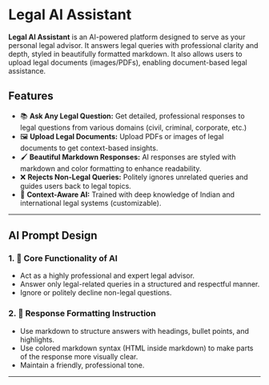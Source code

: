 #  Legal AI Assistant

**Legal AI Assistant** is an AI-powered platform designed to serve as your personal legal advisor. It answers legal queries with professional clarity and depth, styled in beautifully formatted markdown. It also allows users to upload legal documents (images/PDFs), enabling document-based legal assistance.

##  Features

- 📚 **Ask Any Legal Question:** Get detailed, professional responses to legal questions from various domains (civil, criminal, corporate, etc.)
- 🖼️ **Upload Legal Documents:** Upload PDFs or images of legal documents to get context-based insights.
- 🖌️ **Beautiful Markdown Responses:** AI responses are styled with markdown and color formatting to enhance readability.
- ❌ **Rejects Non-Legal Queries:** Politely ignores unrelated queries and guides users back to legal topics.
- 🧠 **Context-Aware AI:** Trained with deep knowledge of Indian and international legal systems (customizable).

---

## AI Prompt Design

### 1. 🧩 Core Functionality of AI

- Act as a highly professional and expert legal advisor.
- Answer only legal-related queries in a structured and respectful manner.
- Ignore or politely decline non-legal questions.

### 2. 🎨 Response Formatting Instruction

- Use markdown to structure answers with headings, bullet points, and highlights.
- Use colored markdown syntax (HTML inside markdown) to make parts of the response more visually clear.
- Maintain a friendly, professional tone.

---
